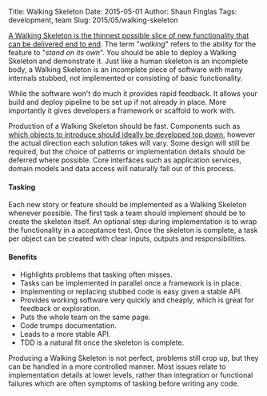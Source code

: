 Title: Walking Skeleton
Date: 2015-05-01
Author: Shaun Finglas
Tags: development, team
Slug: 2015/05/walking-skeleton

[A Walking Skeleton is the thinnest possible slice of new functionality
that can be delivered end to
end](http://alistair.cockburn.us/Walking+skeleton). The term "*walking*"
refers to the ability for the feature to "*stand on its own*". You
should be able to deploy a Walking Skeleton and demonstrate it. Just
like a human skeleton is an incomplete body, a Walking Skeleton is an
incomplete piece of software with many internals stubbed, not
implemented or consisting of basic functionality.

While the software won't do much it provides rapid feedback. It allows
your build and deploy pipeline to be set up if not already in place.
More importantly it gives developers a framework or scaffold to work
with.

Production of a Walking Skeleton should be fast. Components such as
[which objects to introduce should ideally be developed top
down](http://blog.shaunfinglas.co.uk/2014/02/top-down-vs-bottom-up.html),
however the actual direction each solution takes will vary. Some design
will still be required, but the choice of patterns or implementation
details should be deferred where possible. Core interfaces such as
application services, domain models and data access will naturally fall
out of this process.

#### Tasking

Each new story or feature should be implemented as a Walking Skeleton
whenever possible. The first task a team should implement should be to
create the skeleton itself. An optional step during implementation is to
wrap the functionality in a acceptance test. Once the skeleton is
complete, a task per object can be created with clear inputs, outputs
and responsibilities.

#### Benefits

-   Highlights problems that tasking often misses.
-   Tasks can be implemented in parallel once a framework is in place.
-   Implementing or replacing stubbed code is easy given a stable API.
-   Provides working software very quickly and cheaply, which is great
    for feedback or exploration.
-   Puts the whole team on the same page.
-   Code trumps documentation.
-   Leads to a more stable API.
-   TDD is a natural fit once the skeleton is complete.

Producing a Walking Skeleton is not perfect, problems still crop up, but
they can be handled in a more controlled manner. Most issues relate to
implementation details at lower levels, rather than integration or
functional failures which are often symptoms of tasking before writing
any code.